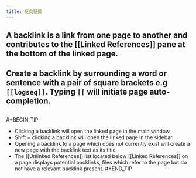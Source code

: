 ```yaml
---
title: 反向链接
---
```


## A backlink is a link from one page to another and contributes to the [[Linked References]] pane at the bottom of the linked page.
## Create a backlink by  surrounding a word or sentence with a pair of square brackets e.g `[[logseq]]`. Typing `[[` will initiate page auto-completion.
##
#+BEGIN_TIP 
- Clicking a backlink will open the linked page in the main window
- Shift + clicking a backlink will open the linked page in the sidebar
- Opening a backlink to a page which does not currently exist will create a new page with the backlink text as its title
- The [[Unlinked References]] list located below [[Linked References]] on a page displays potential backlinks, files which refer to the page but do not have a relevant backlink present.
 #+END_TIP